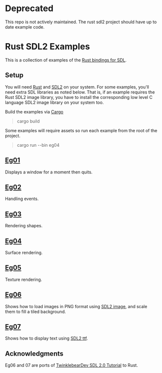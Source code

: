 # Deprecated

This repo is not actively maintained. The rust sdl2 project should have up to date example code.


# Rust SDL2 Examples

This is a collection of examples of the [Rust bindings for SDL](https://github.com/AngryLawyer/rust-sdl2).

## Setup

You will need [Rust](http://www.rust-lang.org/) and [SDL2](http://www.libsdl.org) on your system.
For some examples, you'll need extra SDL libraries as noted below.
That is, if an example requires the Rust SDL2 image library, you have to
install the corresponding low level C language SDL2 image library on your system too.

Build the examples via [Cargo](http://crates.io/)

> cargo build

Some examples will require assets so run each example from the root of the project.

> cargo run --bin eg04

## [Eg01](src/eg01.rs)

Displays a window for a moment then quits.

## [Eg02](src/eg02.rs)

Handling events.

## [Eg03](src/eg03.rs)

Rendering shapes.

## [Eg04](src/eg04.rs)

Surface rendering.

## [Eg05](src/eg05.rs)

Texture rendering.

## [Eg06](src/eg06.rs)

Shows how to load images in PNG format using [SDL2
image](https://github.com/xsleonard/rust-sdl2_image), and scale them to fill a
tiled background.

## [Eg07](src/eg07.rs)

Shows how to display text using [SDL2 ttf](https://github.com/andelf/rust-sdl2_ttf).

## Acknowledgments

Eg06 and 07 are ports of [TwinklebearDev SDL 2.0 Tutorial](http://www.willusher.io/pages/sdl2/) to Rust.
